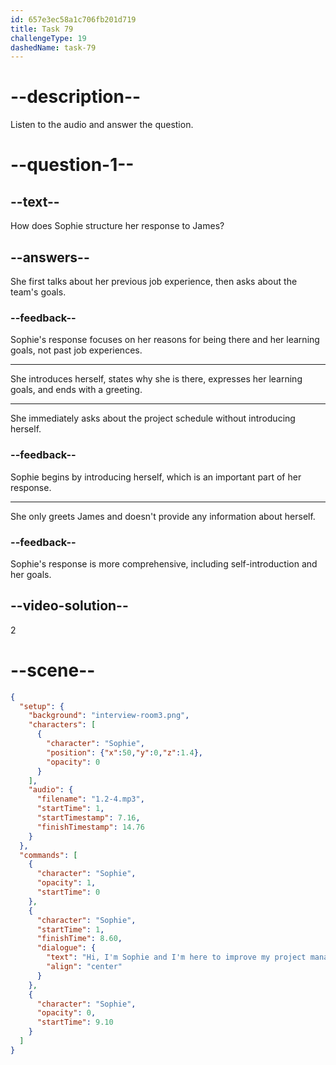 ```yaml
---
id: 657e3ec58a1c706fb201d719
title: Task 79
challengeType: 19
dashedName: task-79
---
```


<!--
AUDIO REFERENCE:
Sophie: Hi, I'm Sophie, and I'm here to improve my project management skills. I want to learn more about project management. Nice to meet you, James.
-->

# --description--

Listen to the audio and answer the question.

# --question-1--

## --text--

How does Sophie structure her response to James?

## --answers--

She first talks about her previous job experience, then asks about the team's goals.

### --feedback--

Sophie's response focuses on her reasons for being there and her learning goals, not past job experiences.

---

She introduces herself, states why she is there, expresses her learning goals, and ends with a greeting.

---

She immediately asks about the project schedule without introducing herself.

### --feedback--

Sophie begins by introducing herself, which is an important part of her response.

---

She only greets James and doesn't provide any information about herself.

### --feedback--

Sophie's response is more comprehensive, including self-introduction and her goals.

## --video-solution--

2

# --scene--

```json
{
  "setup": {
    "background": "interview-room3.png",
    "characters": [
      {
        "character": "Sophie",
        "position": {"x":50,"y":0,"z":1.4},
        "opacity": 0
      }
    ],
    "audio": {
      "filename": "1.2-4.mp3",
      "startTime": 1,
      "startTimestamp": 7.16,
      "finishTimestamp": 14.76
    }
  },
  "commands": [
    {
      "character": "Sophie",
      "opacity": 1,
      "startTime": 0
    },
    {
      "character": "Sophie",
      "startTime": 1,
      "finishTime": 8.60,
      "dialogue": {
        "text": "Hi, I'm Sophie and I'm here to improve my project management skills. I want to learn more about project management. Nice to meet you, James.",
        "align": "center"
      }
    },
    {
      "character": "Sophie",
      "opacity": 0,
      "startTime": 9.10
    }
  ]
}
```
